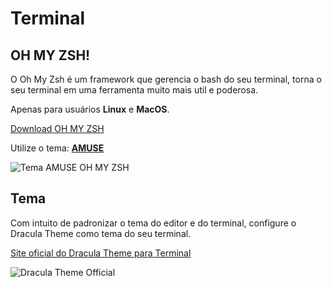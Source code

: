 # Terminal

## OH MY ZSH!

O Oh My Zsh é um framework que gerencia o bash do seu terminal, torna o seu terminal em uma ferramenta
muito mais util e poderosa.

Apenas para usuários **Linux** e **MacOS**.

[Download OH MY ZSH](https://github.com/robbyrussell/oh-my-zsh)

Utilize o tema: [**AMUSE**](https://github.com/robbyrussell/oh-my-zsh/wiki/themes)

![Tema AMUSE OH MY ZSH](https://cloud.githubusercontent.com/assets/2618447/6316861/70f3c4ce-ba03-11e4-88a5-0b423dd5a2ce.png)

## Tema

Com intuito de padronizar o tema do editor e do terminal, configure o Dracula Theme como tema do seu terminal.

[Site oficial do Dracula Theme para Terminal](https://draculatheme.com/terminal/)

![Dracula Theme Official](https://draculatheme.com/assets/img/screenshots/terminal.png)
